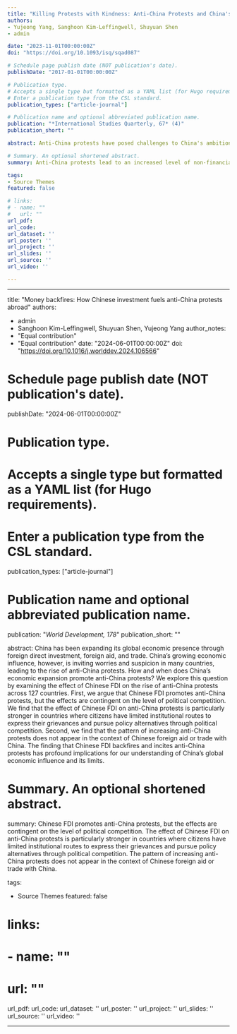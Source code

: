 ```yaml
---
title: "Killing Protests with Kindness: Anti-China Protests and China's Public Diplomacy"
authors:
- Yujeong Yang, Sanghoon Kim-Leffingwell, Shuyuan Shen
- admin

date: "2023-11-01T00:00:00Z"
doi: "https://doi.org/10.1093/isq/sqad087"

# Schedule page publish date (NOT publication's date).
publishDate: "2017-01-01T00:00:00Z"

# Publication type.
# Accepts a single type but formatted as a YAML list (for Hugo requirements).
# Enter a publication type from the CSL standard.
publication_types: ["article-journal"]

# Publication name and optional abbreviated publication name.
publication: "*International Studies Quarterly, 67* (4)"
publication_short: ""

abstract: Anti-China protests have posed challenges to China's ambition to further expand its political and economic influence globally. How does Beijing respond to anti-China protests? And how do anti-China protests affect Beijing's use of public diplomatic resources? We address these questions by examining the effect of anti-China protests on China's public diplomatic engagement across low- and middle-income countries in Asia. We argue that anti-China protests lead to an increased level of non-financial public diplomatic engagement (e.g., elite visits) as well as financial engagement through foreign aid. We further argue that the effect of anti-China protests on increasing public diplomatic engagement is contingent on regime type. This is because China takes the anti-China message from autocracies more seriously given the higher political costs of participating in public protests in autocracies. Compared to democracies, autocracies are also in a better position to use anti-China protests as a means to signal their political constraints, compelling China to invest more public diplomatic resources for the countries.

# Summary. An optional shortened abstract.
summary: Anti-China protests lead to an increased level of non-financial public diplomatic engagement (e.g., elite visits) as well as financial engagement through foreign aid. The effect of anti-China protests on increasing public diplomatic engagement is contingent on regime type.

tags:
- Source Themes
featured: false

# links:
# - name: ""
#   url: ""
url_pdf: 
url_code: 
url_dataset: ''
url_poster: ''
url_project: ''
url_slides: ''
url_source: ''
url_video: ''

---
```


---
title: "Money backfires: How Chinese investment fuels anti-China protests abroad"
authors:
- admin
- Sanghoon Kim-Leffingwell, Shuyuan Shen, Yujeong Yang
author_notes:
- "Equal contribution"
- "Equal contribution"
date: "2024-06-01T00:00:00Z"
doi: "https://doi.org/10.1016/j.worlddev.2024.106566"

# Schedule page publish date (NOT publication's date).
publishDate: "2024-06-01T00:00:00Z"

# Publication type.
# Accepts a single type but formatted as a YAML list (for Hugo requirements).
# Enter a publication type from the CSL standard.
publication_types: ["article-journal"]

# Publication name and optional abbreviated publication name.
publication: "*World Development, 178*"
publication_short: ""

abstract: China has been expanding its global economic presence through foreign direct investment, foreign aid, and trade. China’s growing economic influence, however, is inviting worries and suspicion in many countries, leading to the rise of anti-China protests. How and when does China’s economic expansion promote anti-China protests? We explore this question by examining the effect of Chinese FDI on the rise of anti-China protests across 127 countries. First, we argue that Chinese FDI promotes anti-China protests, but the effects are contingent on the level of political competition. We find that the effect of Chinese FDI on anti-China protests is particularly stronger in countries where citizens have limited institutional routes to express their grievances and pursue policy alternatives through political competition. Second, we find that the pattern of increasing anti-China protests does not appear in the context of Chinese foreign aid or trade with China. The finding that Chinese FDI backfires and incites anti-China protests has profound implications for our understanding of China’s global economic influence and its limits.

# Summary. An optional shortened abstract.
summary: Chinese FDI promotes anti-China protests, but the effects are contingent on the level of political competition. The effect of Chinese FDI on anti-China protests is particularly stronger in countries where citizens have limited institutional routes to express their grievances and pursue policy alternatives through political competition. The pattern of increasing anti-China protests does not appear in the context of Chinese foreign aid or trade with China.

tags:
- Source Themes
featured: false

# links:
# - name: ""
#   url: ""
url_pdf: 
url_code: 
url_dataset: ''
url_poster: ''
url_project: ''
url_slides: ''
url_source: ''
url_video: ''

---




